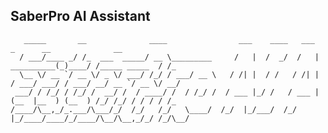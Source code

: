 ## SaberPro AI Assistant

```
   _____       __              ____                ___    ____   ___              _      __              __ 
  / ___/____ _/ /_  ___  _____/ __ \_________     /   |  /  _/  /   |  __________(_)____/ /_____ _____  / /_
  \__ \/ __ `/ __ \/ _ \/ ___/ /_/ / ___/ __ \   / /| |  / /   / /| | / ___/ ___/ / ___/ __/ __ `/ __ \/ __/
 ___/ / /_/ / /_/ /  __/ /  / ____/ /  / /_/ /  / ___ |_/ /   / ___ |(__  |__  ) (__  ) /_/ /_/ / / / / /_  
/____/\__,_/_.___/\___/_/  /_/   /_/   \____/  /_/  |_/___/  /_/  |_/____/____/_/____/\__/\__,_/_/ /_/\__/  
                                                                                                            
```                                                                                                                                                                    